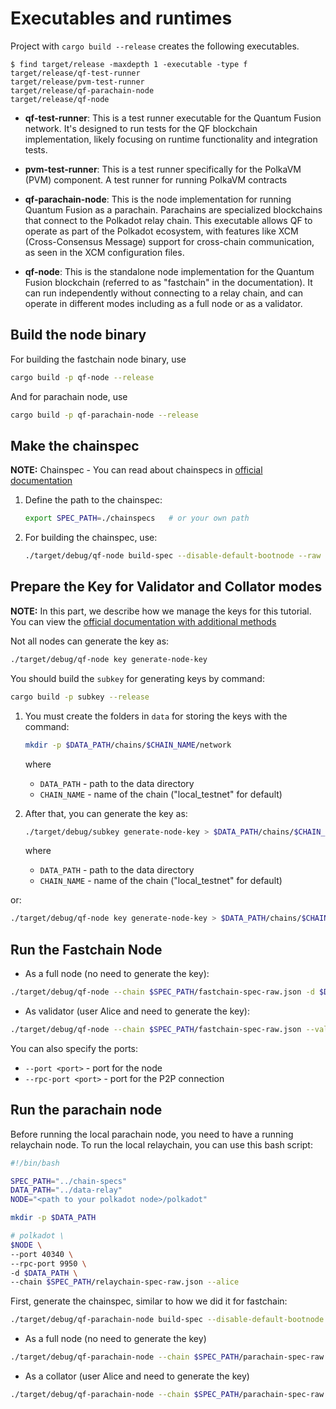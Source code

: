 # Executables and runtimes

Project with `cargo build --release` creates the following executables.

```console
$ find target/release -maxdepth 1 -executable -type f
target/release/qf-test-runner
target/release/pvm-test-runner
target/release/qf-parachain-node
target/release/qf-node
```

- **qf-test-runner**: This is a test runner executable for the Quantum Fusion network.
It's designed to run tests for the QF blockchain implementation, likely focusing on runtime
 functionality and integration tests.

- **pvm-test-runner**: This is a test runner specifically for the PolkaVM (PVM) component.
A test runner for running PolkaVM contracts

- **qf-parachain-node**: This is the node implementation for running Quantum Fusion as a parachain.
 Parachains are specialized blockchains that connect to the Polkadot relay chain.
  This executable allows QF to operate as part of the Polkadot ecosystem, with features
   like XCM (Cross-Consensus Message) support for cross-chain communication, as seen in the XCM configuration files.

- **qf-node**: This is the standalone node implementation for the Quantum Fusion blockchain
 (referred to as "fastchain" in the documentation). It can run independently without connecting
  to a relay chain, and can operate in different modes including as a full node or as a validator.

## Build the node binary
For building the fastchain node binary, use
```bash
cargo build -p qf-node --release
```

And for parachain node, use

```bash
cargo build -p qf-parachain-node --release
```

## Make the chainspec
**NOTE:** Chainspec - You can read about chainspecs in [official documentation](https://docs.polkadot.com/develop/parachains/deployment/generate-chain-specs)

1. Define the path to the chainspec:

    ```bash
    export SPEC_PATH=./chainspecs   # or your own path
    ```

2. For building the chainspec, use:

    ```bash
    ./target/debug/qf-node build-spec --disable-default-bootnode --raw > $SPEC_PATH/fastchain-spec-raw.json
    ```

## Prepare the Key for Validator and Collator modes

**NOTE:** In this part, we describe how we manage the keys for this tutorial.
You can view the [official documentation with additional methods](https://docs.polkadot.com/infrastructure/running-a-validator/onboarding-and-offboarding/key-management/#generate-session-keys)

Not all nodes can generate the key as:
```bash
./target/debug/qf-node key generate-node-key
```
You should build the `subkey` for generating keys by command:
```bash
cargo build -p subkey --release
```

1. You must create the folders in `data` for storing the keys with the command:

    ```bash
    mkdir -p $DATA_PATH/chains/$CHAIN_NAME/network
    ```
    where
    - `DATA_PATH` - path to the data directory
    - `CHAIN_NAME` - name of the chain ("local_testnet" for default)

2. After that, you can generate the key as:

    ```bash
    ./target/debug/subkey generate-node-key > $DATA_PATH/chains/$CHAIN_NAME/network/secret_ed25519
    ```
    where
    - `DATA_PATH` - path to the data directory
    - `CHAIN_NAME` - name of the chain ("local_testnet" for default)

or:

```bash
./target/debug/qf-node key generate-node-key > $DATA_PATH/chains/$CHAIN_NAME/network/secret_ed25519
```

## Run the Fastchain Node
- As a full node (no need to generate the key):
```bash
./target/debug/qf-node --chain $SPEC_PATH/fastchain-spec-raw.json -d $DATA_PATH
```
- As validator (user Alice and need to generate the key):
```bash
./target/debug/qf-node --chain $SPEC_PATH/fastchain-spec-raw.json --validator --alice -d $DATA_PATH
```


You can also specify the ports:
- `--port <port>` - port for the node
- `--rpc-port <port>` - port for the P2P connection

## Run the parachain node
Before running the local parachain node, you need to have a running relaychain node.
To run the local relaychain, you can use this bash script:
```bash
#!/bin/bash

SPEC_PATH="../chain-specs"
DATA_PATH="../data-relay"
NODE="<path to your polkadot node>/polkadot"

mkdir -p $DATA_PATH

# polkadot \
$NODE \
--port 40340 \
--rpc-port 9950 \
-d $DATA_PATH \
--chain $SPEC_PATH/relaychain-spec-raw.json --alice
```

First, generate the chainspec, similar to how we did it for fastchain:
```bash
./target/debug/qf-parachain-node build-spec --disable-default-bootnode --raw > $SPEC_PATH/parachain-spec-raw.json
```

- As a full node (no need to generate the key)
```bash
./target/debug/qf-parachain-node --chain $SPEC_PATH/parachain-spec-raw.json -d $DATA_PATH -- --chain $SPEC_PATH/relaychain-spec-raw.json
```
- As a collator (user Alice and need to generate the key)
```bash
./target/debug/qf-parachain-node --chain $SPEC_PATH/parachain-spec-raw.json --collator --alice -d $DATA_PATH -- --chain $SPEC_PATH/relaychain-spec-raw.json
```

